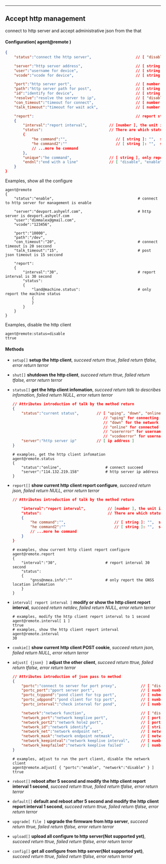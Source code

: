 ***
## Accept http management
connect to http server and accept administrative json from the that

#### Configuration( agent@remote )
```json
{
    "status":"connect the http server",                    // [ "disable", "enable" ]

    "server":"http server address",                        // [ string ]
    "user":"username for device",                          // [ string ]
    "vcode":"vcode for device",                            // [ string ]

    "port":"http server port",                             // [ number ]
    "path":"http server path for post",                    // [ string ]
    "id":"identify for device",                            // [ string ]
    "resolve":"resolve the server to ip",                  // [ "disable", "enable" ]
    "con_timeout":"timeout for connect",                   // [ number ], the unit is second
    "talk_timeout":"timeout for wait ack",                 // [ number ], the unit is second

    "report":                                              // report status after connect succeed
    {
        "interval":"report interval",          // [number ], the unit is second
        "status":                              // There are which statuses are being reported, vailed when unique empty
        {
            "he command":"",                      // [ string ]: "",  string is he command
            "he command2":""                      // [ string ]: "",  string is he command
            // ...more he command
        },
        "unique":"he command",                 // [ string ], only report one json, Priority is higher than status
        "endnl":"end with a line"              // [ "disable", "enable" ]
    }
}
```
Examples, show all the configure
```shell
agent@remote
{
    "status":"enable",                                      # connect to http server for management is enable

    "server":"devport.ashyelf.com",                         # http server is devport.ashyelf.com
    "user":"dimmalex@gmail.com",
    "vcode":"123456",

    "port":"10000",
    "path":"/dev",
    "con_timeout":"20",                                     # connect timeout is 20 seccond
    "talk_timeout":"15",                                    # post json timeout is 15 seccond

    "report":
    {
        "interval":"30",                                    # report interval is 30 second
        "status":
        {
            "land@machine.status":                          # only report the machine status
            {
            }
        }
    }
}
```  
Examples, disable the http client
```shell
agent@remote:status=disable
ttrue
```  


#### **Methods**

+ `setup[]` **setup the http client**, *succeed return ttrue, failed return tfalse, error return terror*

+ `shut[]` **shutdown the http client**, *succeed return ttrue, failed return tfalse, error return terror*

+ `status[]` **get the http client infomation**, *succeed return talk to describes infomation, failed return NULL, error return terror*
    ```json
    // Attributes introduction of talk by the method return
    {
        "status":"current status",        // [ "uping", "down", "online", "usererror", "vcodeerror" ]
                                             // "uping" for connecting
                                             // "down" for the network is down
                                             // "online" for connected
                                             // "usererror" for username wrong
                                             // "vcodeerror" for username vcode wrong
        "server":"http server ip"         // [ ip address ]
    }
    ```
    ```shell
    # examples, get the http client infomation
    agent@remote.status
    {
        "status":"online",                    # connect succeed
        "server":"114.132.219.158"            # http server ip address
    }
    ```


+ `report[]` **show current http client report configure**, *succeed return json, failed return NULL, error return terror*
    ```json
    // Attributes introduction of talk by the method return

        "interval":"report interval",          // [number ], the unit is second
        "status":                              // There are which statuses are being reported
        {
            "he command":"",                      // [ string ]: "",  string is he command
            "he command2":""                      // [ string ]: "",  string is he command
            // ...more he command
        }
    }
    ```
    ```shell
    # examples, show current http client report configure
    agent@remote.report
    {
        "interval":"30",                      # report interval 30 second
        "status":
        {
            "gnss@nmea.info":""               # only report the GNSS location infomation
        }
    }
    ```

+ `interval[ report interval ]` **modify or show the http client report interval**, *succeed return netdev, failed return NULL, error return terror*
    ```shell
    # examples, modify the http client report interval to 1 second
    agent@remote.interval[ 1 ]
    ttrue
    # examples, show the http client report interval
    agent@remote.interval
    30
    ```

+ `cookie[]` **show current http client POST cookie**, *succeed return json, failed return NULL, error return terror*


+ `adjust[ {json} ]` **adjust the other client**, *succeed return ttrue, failed return tfalse, error return terror*
    ```json
    // Attributes introduction of json pass to method
    {
        "portc":"connect to server for port proxy",           // [ "disable", "enable" ]
        "portc_port":"pport server port",                     // [ number ]
        "portc_tcppond":"pond client for tcp port",           // [ nubmer ]
        "portc_udppond":"pond client for tcp port",           // [ number ]
        "portc_interval":"check interval for pond",           // [ number ], the unit is second

        "network":"network function",                         // [ "disable", "enable" ]
        "network_port":"network keeplive port",               // [ port ]
        "network_port2":"network hole2 port",                 // [ port ]
        "network_id":"network identify",                      // [ string ]
        "network_net":"network endpoint net",                 // [ network address ]
        "network_mask":"network endpoint netmask",            // [ network address ]
        "network_keepintval":"network keeplive interval",     // [ number ], the unit is second
        "network_keepfailed":"network keeplive failed"        // [ number ]
    }
    ```
    ```shell
    # examples, adjust to run the port client, disable the network client
    agent@remote.adjust[ { "portc":"enable", "network":"disable" } ]
    ttrue
    ```

+ `reboot[]` **reboot after 5 second and modify the http client report interval 1 second**, *succeed return ttrue, failed return tfalse, error return terror*

+ `default[]` **default and reboot after 5 second and modify the http client report interval 1 second**, *succeed return ttrue, failed return tfalse, error return terror*

+ `upgrade[ file ]` **upgrade the firmware from http server**, *succeed return ttrue, failed return tfalse, error return terror*



+ `upload[]` **upload all configure to http server(Not supported yet)**, *succeed return ttrue, failed return tfalse, error return terror*

+ `config[]` **get all configure from http server(Not supported yet)**, *succeed return ttrue, failed return tfalse, error return terror*


